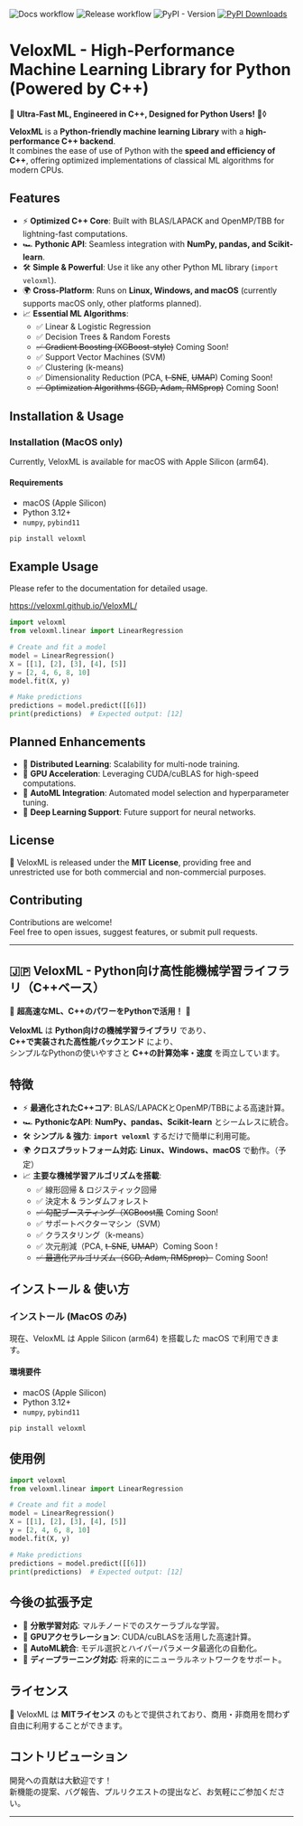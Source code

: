 ![Docs workflow](https://github.com/veloxml/VeloxML/actions/workflows/docs.yml/badge.svg)
![Release workflow](https://github.com/veloxml/VeloxML/actions/workflows/release.yml/badge.svg)
![PyPI - Version](https://img.shields.io/pypi/v/veloxml)
[![PyPI Downloads](https://static.pepy.tech/badge/veloxml)](https://pepy.tech/projects/veloxml)

# VeloxML - High-Performance Machine Learning Library for Python (Powered by C++)

🚀 **Ultra-Fast ML, Engineered in C++, Designed for Python Users!** 🚀◊

**VeloxML** is a **Python-friendly machine learning Library** with a **high-performance C++ backend**.  
It combines the ease of use of Python with the **speed and efficiency of C++**, offering optimized implementations of classical ML algorithms for modern CPUs.

## Features
- ⚡ **Optimized C++ Core**: Built with BLAS/LAPACK and OpenMP/TBB for lightning-fast computations.
- 🏎️ **Pythonic API**: Seamless integration with **NumPy, pandas, and Scikit-learn**.
- 🛠️ **Simple & Powerful**: Use it like any other Python ML library (`import veloxml`).
- 🌍 **Cross-Platform**: Runs on **Linux, Windows, and macOS** (currently supports macOS only, other platforms planned).
- 📈 **Essential ML Algorithms**:
  - ✅ Linear & Logistic Regression
  - ✅ Decision Trees & Random Forests
  - ~~✅ Gradient Boosting (XGBoost-style)~~ Coming Soon! 
  - ✅ Support Vector Machines (SVM)
  - ✅ Clustering (k-means)
  - ✅ Dimensionality Reduction (PCA, ~~t-SNE~~, ~~UMAP~~) Coming Soon! 
  - ~~✅ Optimization Algorithms (SGD, Adam, RMSprop)~~ Coming Soon! 

## Installation & Usage

### Installation (MacOS only)

Currently, VeloxML is available for macOS with Apple Silicon (arm64).

#### Requirements

* macOS (Apple Silicon)
* Python 3.12+
* `numpy`, `pybind11`

```sh
pip install veloxml
```

## Example Usage

Please refer to the documentation for detailed usage.

https://veloxml.github.io/VeloxML/

```python
import veloxml
from veloxml.linear import LinearRegression

# Create and fit a model
model = LinearRegression()
X = [[1], [2], [3], [4], [5]]
y = [2, 4, 6, 8, 10]
model.fit(X, y)

# Make predictions
predictions = model.predict([[6]])
print(predictions)  # Expected output: [12]
```

## Planned Enhancements
- 🔄 **Distributed Learning**: Scalability for multi-node training.
- 🚀 **GPU Acceleration**: Leveraging CUDA/cuBLAS for high-speed computations.
- 🤖 **AutoML Integration**: Automated model selection and hyperparameter tuning.
- 🧠 **Deep Learning Support**: Future support for neural networks.

## License
📜 VeloxML is released under the **MIT License**, providing free and unrestricted use for both commercial and non-commercial purposes.

## Contributing
Contributions are welcome!  
Feel free to open issues, suggest features, or submit pull requests.

---

## 🇯🇵 VeloxML - Python向け高性能機械学習ライフラリ（C++ベース）

🚀 **超高速なML、C++のパワーをPythonで活用！** 🚀

**VeloxML** は **Python向けの機械学習ライブラリ** であり、  
**C++で実装された高性能バックエンド** により、  
シンプルなPythonの使いやすさと **C++の計算効率・速度** を両立しています。

## 特徴
- ⚡ **最適化されたC++コア**: BLAS/LAPACKとOpenMP/TBBによる高速計算。
- 🏎️ **PythonicなAPI**: **NumPy、pandas、Scikit-learn** とシームレスに統合。
- 🛠️ **シンプル & 強力**: **`import veloxml`** するだけで簡単に利用可能。
- 🌍 **クロスプラットフォーム対応**: **Linux、Windows、macOS** で動作。（予定）
- 📈 **主要な機械学習アルゴリズムを搭載**:
  - ✅ 線形回帰 & ロジスティック回帰
  - ✅ 決定木 & ランダムフォレスト
  - ~~✅ 勾配ブースティング（XGBoost風~~ Coming Soon! 
  - ✅ サポートベクターマシン（SVM）
  - ✅ クラスタリング（k-means）
  - ✅ 次元削減（PCA, ~~t-SNE~~, ~~UMAP~~）Coming Soon !
  - ~~✅ 最適化アルゴリズム（SGD, Adam, RMSprop）~~ Coming Soon!

## インストール & 使い方

### インストール (MacOS のみ)

現在、VeloxML は Apple Silicon (arm64) を搭載した macOS で利用できます。

#### 環境要件

* macOS (Apple Silicon)
* Python 3.12+
* `numpy`, `pybind11`

```sh
pip install veloxml
```

## 使用例

```python
import veloxml
from veloxml.linear import LinearRegression

# Create and fit a model
model = LinearRegression()
X = [[1], [2], [3], [4], [5]]
y = [2, 4, 6, 8, 10]
model.fit(X, y)

# Make predictions
predictions = model.predict([[6]])
print(predictions)  # Expected output: [12]
```

## 今後の拡張予定
- 🔄 **分散学習対応**: マルチノードでのスケーラブルな学習。
- 🚀 **GPUアクセラレーション**: CUDA/cuBLASを活用した高速計算。
- 🤖 **AutoML統合**: モデル選択とハイパーパラメータ最適化の自動化。
- 🧠 **ディープラーニング対応**: 将来的にニューラルネットワークをサポート。

## ライセンス
📜 VeloxML は **MITライセンス** のもとで提供されており、商用・非商用を問わず自由に利用することができます。

## コントリビューション
開発への貢献は大歓迎です！  
新機能の提案、バグ報告、プルリクエストの提出など、お気軽にご参加ください。

---
